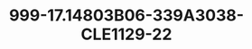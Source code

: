 ---
title: 999-17.14803B06-339A3038-CLE1129-22
image: 999-17.14803B06-339A3038-CLE1129-22.jpg
brand: classic-collection
layout: vestito
---